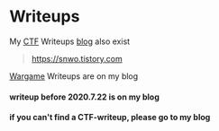 # Writeups
My [CTF](https://github.com/snwox/Writeup/tree/master/CTF) Writeups
[blog](https://snwo.tistory.com) also exist
>https://snwo.tistory.com

[Wargame](https://github.com/snwox/Writeup/tree/master/Wargame) Writeups are on my blog

#### writeup before 2020.7.22 is on my blog
#### if you can't find a CTF-writeup, please go to my blog
